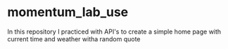 # momentum_lab_use

In this repository I practiced with API's to create a simple home page with current time and weather witha random quote
